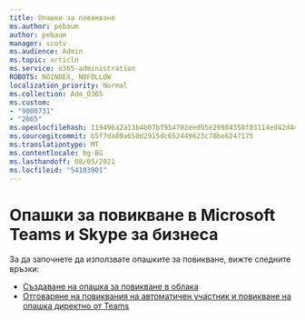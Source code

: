 ```yaml
---
title: Опашки за повикване
ms.author: pebaum
author: pebaum
manager: scotv
ms.audience: Admin
ms.topic: article
ms.service: o365-administration
ROBOTS: NOINDEX, NOFOLLOW
localization_priority: Normal
ms.collection: Adm_O365
ms.custom:
- "9000731"
- "2665"
ms.openlocfilehash: 119496a2a13b4b07bf954702eed95e29984358f03114ed42d44c26a422292836
ms.sourcegitcommit: b5f7da89a650d2915dc652449623c78be6247175
ms.translationtype: MT
ms.contentlocale: bg-BG
ms.lasthandoff: 08/05/2021
ms.locfileid: "54103901"
---
```

# <a name="call-queues-in-microsoft-teams-and-skype-for-business"></a>Опашки за повикване в Microsoft Teams и Skype за бизнеса 

За да започнете да използвате опашките за повикване, вижте следните връзки:

- [Създаване на опашка за повикване в облака](https://docs.microsoft.com/microsoftteams/create-a-phone-system-call-queue)
- [Отговаряне на повиквания на автоматичен участник и повикване на опашка директно от Teams](https://docs.microsoft.com/microsoftteams/answer-auto-attendant-and-call-queue-calls)